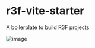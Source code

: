 # r3f-vite-starter
A boilerplate to build R3F projects


![image](https://user-images.githubusercontent.com/6551176/221732091-23ee52cb-4150-42fa-b998-43628d7a6b0d.png)
